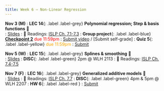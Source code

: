 ```yaml
---
title: Week 6 — Non-Linear Regression
---
```


**Nov 3 (M)**
: **LEC 14**{: .label .label-grey} **Polynomial regression; Step & basis functions** 🎥  
    : [Slides](.)
: 📖 Readings: [ISLP Ch. 7.1-7.3](https://www.statlearning.com/)
: **Group project**{: .label .label-blue} [**Checkpoint 2**](https://docs.google.com/document/d/1_XTt63Naja7KX1PgO1hTmec33bWs_3SHLDK0Y0sz3ps/edit?tab=t.0#bookmark=id.l1nkrb4299yd) <font color="red">due 11:59pm</font>
    : [Submit video]( ) / [Submit self-grade]
: **Quiz 5**{: .label .label-yellow} <font color="orange">due 11:59pm</font>
    : [Submit](.)

**Nov 5 (W)**
: **LEC 15**{: .label .label-grey} **Splines & smoothing** 🎥  
    : [Slides](.)
: **DISC**{: .label .label-green} 2pm @ WLH 2113
: 📖 Readings: [ISLP Ch. 7.4-7.5](https://www.statlearning.com/)

**Nov 7 (F)**
: **LEC 16**{: .label .label-grey} **Generalized additive models** 🎥  
    : [Slides](.)
: 📖 Readings: [ISLP Ch. 7.7](https://www.statlearning.com/)
: **DISC**{: .label .label-green} 4pm & 5pm @ WLH 2207
: **HW 6**{: .label .label-red } 
    : [Submit](.)
